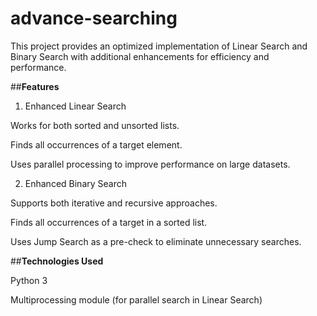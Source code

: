 # advance-searching

This project provides an optimized implementation of Linear Search and Binary Search with additional enhancements for efficiency and performance.

##**Features**

1. Enhanced Linear Search

Works for both sorted and unsorted lists.

Finds all occurrences of a target element.

Uses parallel processing to improve performance on large datasets.

2. Enhanced Binary Search

Supports both iterative and recursive approaches.

Finds all occurrences of a target in a sorted list.

Uses Jump Search as a pre-check to eliminate unnecessary searches.

##**Technologies Used**

Python 3

Multiprocessing module (for parallel search in Linear Search)